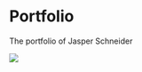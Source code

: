 # Portfolio
The portfolio of Jasper Schneider

![](https://img.freepik.com/free-vector/business-man-working-hard-stock-financial-trade-market-diagram-vector-illustration-flat-design_1150-39773.jpg?size=626&ext=jpg)
